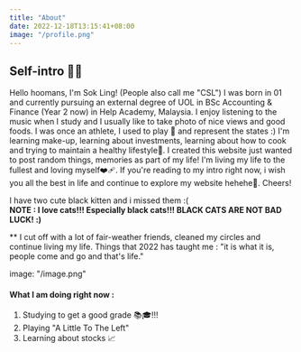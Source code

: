 ```yaml
---
title: "About"
date: 2022-12-18T13:15:41+08:00
image: "/profile.png"
---
```


## Self-intro 😶‍🌫️
Hello hoomans, I'm Sok Ling! (People also call me "CSL") I was born in 01 and currently pursuing an external degree of UOL in BSc Accounting & Finance (Year 2 now) in Help Academy, Malaysia. I enjoy listening to the music when I study and I usually like to take photo of nice views and good foods. I was once an athlete, I used to play 🏀 and represent the states :) I'm learning make-up, learning about investments, learning about how to cook and trying to maintain a healthy lifestyle🤪. I created this website just wanted to post random things, memories as part of my life! I'm living my life to the fullest and loving myself❤️‍🩹. If you're reading to my intro right now, i wish you all the best in life and continue to explore my website hehehe💫. Cheers!

I have two cute black kitten and i missed them :(  
**NOTE : I love cats!!! Especially black cats!!! BLACK CATS ARE NOT BAD LUCK! :)** 


** I cut off with a lot of fair-weather friends, cleaned my circles and continue living my life. Things that 2022 has taught me : "it is what it is, people come and go and that's life." 

image: "/image.png"


#### What I am doing right now :

1) Studying to get a good grade 📚🎓!!!
2) Playing "A Little To The Left"
3) Learning about stocks 📈 






